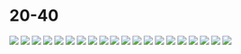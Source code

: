 # 20-40

![](/img/proofs-from-the-book-021.jpg)
![](/img/proofs-from-the-book-022.jpg)
![](/img/proofs-from-the-book-023.jpg)
![](/img/proofs-from-the-book-024.jpg)
![](/img/proofs-from-the-book-025.jpg)
![](/img/proofs-from-the-book-026.jpg)
![](/img/proofs-from-the-book-027.jpg)
![](/img/proofs-from-the-book-028.jpg)
![](/img/proofs-from-the-book-029.jpg)
![](/img/proofs-from-the-book-030.jpg)
![](/img/proofs-from-the-book-031.jpg)
![](/img/proofs-from-the-book-032.jpg)
![](/img/proofs-from-the-book-033.jpg)
![](/img/proofs-from-the-book-034.jpg)
![](/img/proofs-from-the-book-035.jpg)
![](/img/proofs-from-the-book-036.jpg)
![](/img/proofs-from-the-book-037.jpg)
![](/img/proofs-from-the-book-038.jpg)
![](/img/proofs-from-the-book-039.jpg)
![](/img/proofs-from-the-book-040.jpg)
